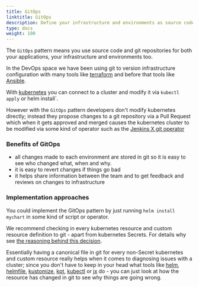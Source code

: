 ```yaml
---
title: GitOps
linktitle: GitOps
description: Define your infrastructure and environments as source code git 
type: docs
weight: 100
---
```


The `GitOps` pattern means you use source code and git repositories for both your applications, your infrastructure and environments too.

In the DevOps space we have been using git to version infrastructure configuration with many tools like [terraform](https://www.terraform.io/) and before that tools like [Ansible](https://www.ansible.com/).

With [kubernetes](https://kubernetes.io/) you can connect to a cluster and modify it via `kubectl apply` or helm install`.

However with the `GitOps` pattern developers don't modify kubernetes directly; instead they propose changes to a git repository via a Pull Request which when it gets approved and merged causes the kubernetes cluster to be modified via some kind of operator such as the [Jenkins X git operator](https://github.com/jenkins-x/jx-git-operator)

### Benefits of GitOps

* all changes made to each environment are stored in git so it is easy to see who changed what, when and why.
* it is easy to revert changes if things go bad
* it helps share information between the team and to get feedback and reviews on changes to infrastructure


### Implementation approaches

You could implement the GitOps pattern by just running `helm install mychart` in some kind of script or operator. 

We recommend checking in every kubernetes resource and custom resource definition to git - apart from kubernetes Secrets. For details why see [the reasoning behind this decision](/v3/develop/faq/general/#why-does-jenkins-x-use-helmfile-template). 


Essentially having a canonical file in git for every non-Secret kubernetes and custom resource really helps when it comes to diagnosing issues with a cluster; since you don't have to keep in your head what tools like [helm](https://helm.sh/), [helmfile](https://github.com/roboll/helmfile), [kustomize](https://kustomize.io/), [kpt](https://googlecontainertools.github.io/kpt/), [kubectl](https://kubernetes.io/docs/reference/kubectl/kubectl/) or [jx](/v3/guides/jx3/) do - you can just look at how the resource has changed in git to see why things are going wrong. 
